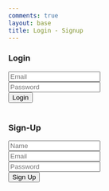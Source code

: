 ```yaml
---
comments: true
layout: base
title: Login - Signup
---
```


<div class="login-container">
    <div class="card">
        <h3>Login</h3>
        <div class="Email">
            <input id="signInEmailInput" class="input" placeholder="Email">
        </div>
        <div class="Password">
            <input id="signInPasswordInput" class="input" placeholder="Password">
        </div>
        <div class="Buttons">
            <button class="signInButton" onclick="login_user()">Login</button>
        </div>
    </div>
</div>

<br>

<div class="login-container">
    <div class="card2">
        <h3>Sign-Up</h3>
        <div class="Name">
            <input id="signUpNameInput" class="input" placeholder="Name">
        </div>
        <div class="Email">
            <input id="signUpEmailInput" class="input" placeholder="Email">
        </div>
        <div class="Password">
            <input id="signUpPasswordInput" type="password" class="input" placeholder="Password">
        </div>
        <div class="Buttons">
            <button class="signUpButton" onclick="signup_user()">Sign Up</button>
        </div>
    </div>
</div>


<script>

    function signup_user() {
        var requestOptions = {
            method: 'POST',
            mode: 'cors',
            cache: 'no-cache',
            credentials: 'include',
        };

        let fetchName = document.getElementById("signUpNameInput").value
        let fetchEmail = document.getElementById("signUpEmailInput").value
        let fetchPassword = document.getElementById("signUpPasswordInput").value

        fetch(`localhost:8085/api/person/post?email=${fetchEmail}&password=${fetchPassword}@123&name=${fetchName}`, requestOptions)
        .then(response => {
            if (!response.ok) {
                const errorMsg = 'Login error: ' + response.status;
                console.log(errorMsg);
                return;
            }
            // Success!!!
            // Redirect to Database location
            window.location.href = "http://127.0.0.1:4100/Login-Lesson/database";
        });
    }

    function login_user() {
        var myHeaders = new Headers();
        myHeaders.append("Content-Type", "application/json");

        var raw = JSON.stringify({
            "email": document.getElementById("signInEmailInput").value,
            "password": document.getElementById("signInPasswordInput").value
        });
        console.log(raw);

        var requestOptions = {
            method: 'POST',
            headers: myHeaders,
            credentials: 'include',  // Include this line for cross-origin requests with credentials
            body: raw,
            redirect: 'follow'
        };

        fetch("http://localhost:8085/authenticate", requestOptions)
        .then(response => {
            if (!response.ok) {
                const errorMsg = 'Login error: ' + response.status;
                console.log(errorMsg);

                switch (response.status) {
                    case 401:
                        alert("Incorrect username or password");
                        break;
                    case 403:
                        alert("Access forbidden. You do not have permission to access this resource.");
                        break;
                    case 404:
                        alert("User not found. Please check your credentials.");
                        break;
                    // Add more cases for other status codes as needed
                    default:
                        alert("Login failed. Please try again later.");
                }

                return Promise.reject('Login failed');
            }

            // Success!!! Redirect to Database location
            window.location.href = "http://127.0.0.1:4100/Login-Lesson/database";
        })
        .then(result => console.log(result))
        .catch(error => console.error('Error during login:', error));
    }

</script>